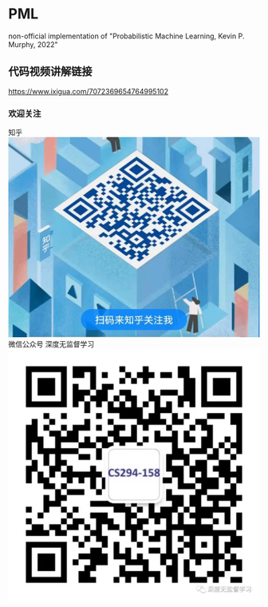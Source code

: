 # PML
non-official implementation of "Probabilistic Machine Learning, Kevin P. Murphy, 2022"

## 代码视频讲解链接
https://www.ixigua.com/7072369654764995102

### 欢迎关注
知乎
<img src="./fig/zhihu.jpg" style="zoom:80%;" />
微信公众号 深度无监督学习
![](./fig/wechat.jpg)
